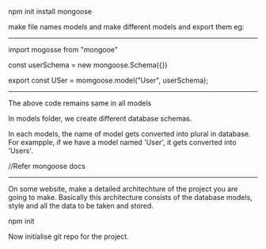npm init
install mongoose

make file names models and make different models and export them
eg:

-----------------------------------------------------

import mogosse from "mongooe"

const userSchema = new mongoose.Schema({})

export const USer = momgoose.model("User", userSchema);

-----------------------------------------------------
The above code remains same in all models

In models folder, we create different database schemas.

In each models, the name of model gets converted into plural in database. For exampple, if we have a model named 'User', it gets converted into 'Users'.

//Refer mongoose docs

-----------------------------------------------------
On some website, make a detailed architechture of the project you are going to make. Basically this architecture consists of the database models, style and all the data to be taken and stored.

npm init

Now initialise git repo for the project.